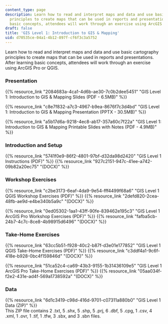 ```yaml
---
content_type: page
description: Learn how to read and interpret maps and data and use basic cartography
  principles to create maps that can be used in reports and presentations. After learning
  basic concepts, attendees will work through an exercise using ArcGIS Pro or QGIS.
draft: false
title: 'GIS Level 1: Introduction to GIS & Mapping'
uid: d70535ce-04a1-4b12-897f-cf6f3c3a5752
---
```

Learn how to read and interpret maps and data and use basic cartography principles to create maps that can be used in reports and presentations. After learning basic concepts, attendees will work through an exercise using ArcGIS Pro or QGIS.

### Presentation

{{% resource_link "2084683a-4ca1-4d6b-ae30-7c0b2dee5451" "GIS Level 1: Introduction to GIS & Mapping Slides (PDF - 6.5MB)" %}}

{{% resource_link "c8e7f832-a7c3-4967-b9ea-8676f7c3d4bd" "GIS Level 1: Introduction to GIS & Mapping Presentation (PPTX - 30.5MB)" %}}

{{% resource_link "a5b17d6a-9218-4ec8-ab17-357a60c7f22a" "GIS Level 1: Introduction to GIS & Mapping Printable Slides with Notes (PDF - 4.9MB)" %}}

### Introduction and Setup

{{% resource_link "5741f0e9-86f2-4801-97bf-d32da98d2420" "GIS Level 1 Instructions (PDF)" %}} {{% resource_link "927c2151-947c-41ee-a742-09b82a20ec75" "(DOCX)" %}}

### Workshop Exercises

{{% resource_link "c2be3173-6eaf-4da9-9e54-fff4499f68a6" "GIS Level 1 QGIS Workshop Exercises (PDF)" %}} {{% resource_link "2defd820-2cea-48fb-ae9d-e4be340b5a9c" "(DOCX)" %}}

{{% resource_link "0ed05302-1aa1-43ff-90fe-839462e195c3" "GIS Level 1 ArcGIS Pro Workshop Exercises (PDF)" %}} {{% resource_link "fafba5cb-24b7-4c7c-8ce8-4b98915d6496" "(DOCX)" %}}

### Take-Home Exercises

{{% resource_link "63cc5b51-f928-40c2-b87f-d3e01e177852" "GIS Level 1 QGIS Take-Home Exercises (PDF)" %}} {{% resource_link "c3ddf4a1-9c6f-418e-b928-0bc4f159846d" "(DOCX)" %}}

{{% resource_link "51ca52c4-ca69-43b3-9155-1b31436109e5" "GIS Level 1 ArcGIS Pro Take-Home Exercises (PDF)" %}} {{% resource_link "05aa034f-f2e2-431e-ad4f-569a1738592a" "(DOCX)" %}}

### Data

{{% resource_link "6d1c3419-c98d-416d-9701-c07311a880b0" "GIS Level 1 Data (ZIP)" %}}       
This ZIP file contains 2 .txt, 5 .shx, 5 .shp, 5 .prj, 6 .dbf, 5 .cpg, 1 .csv, 4 .xml, 1 .ovr, 1 .tif, 1 .tfw, 3 .sbx, and 3 .sbn files.